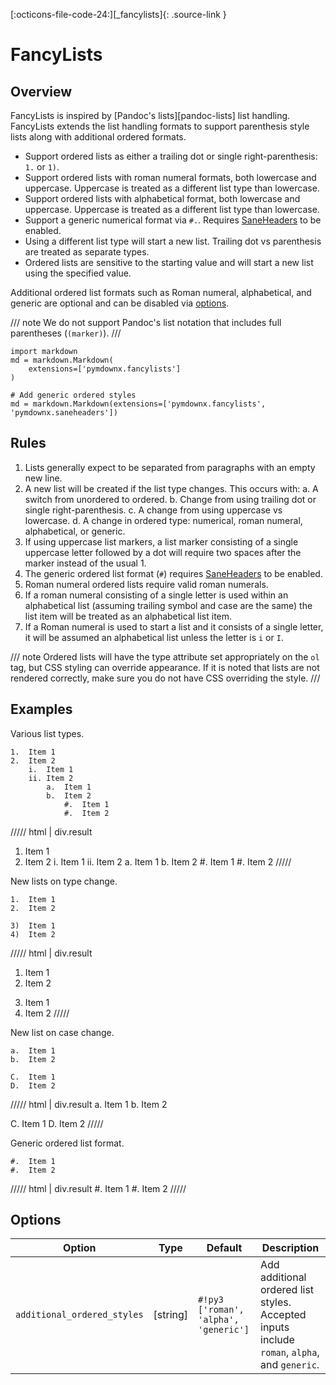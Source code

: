 [:octicons-file-code-24:][_fancylists]{: .source-link }

# FancyLists

## Overview

FancyLists is inspired by [Pandoc's lists][pandoc-lists] list handling. FancyLists extends the list handling formats
to support parenthesis style lists along with additional ordered formats.

-   Support ordered lists as either a trailing dot or single right-parenthesis: `1.` or `1)`.
-   Support ordered lists with roman numeral formats, both lowercase and uppercase. Uppercase is treated as a different
    list type than lowercase.
-   Support ordered lists with alphabetical format, both lowercase and uppercase. Uppercase is treated as a different
    list type than lowercase.
-   Support a generic numerical format via `#.`. Requires [SaneHeaders](./saneheaders.md) to be enabled.
-   Using a different list type will start a new list. Trailing dot vs parenthesis are treated as separate types.
-   Ordered lists are sensitive to the starting value and will start a new list using the specified value.

Additional ordered list formats such as Roman numeral, alphabetical, and generic are optional and can be disabled via
[options](#options).

/// note
We do not support Pandoc's list notation that includes full parentheses (`(marker)`).
///

```py3
import markdown
md = markdown.Markdown(
    extensions=['pymdownx.fancylists']
)

# Add generic ordered styles
md = markdown.Markdown(extensions=['pymdownx.fancylists', 'pymdownx.saneheaders'])
```

## Rules

1.  Lists generally expect to be separated from paragraphs with an empty new line.
2.  A new list will be created if the list type changes. This occurs with:
    a.  A switch from unordered to ordered.
    b.  Change from using trailing dot or single right-parenthesis.
    c.  A change from using uppercase vs lowercase.
    d.  A change in ordered type: numerical, roman numeral, alphabetical, or generic.
3.  If using uppercase list markers, a list marker consisting of a single uppercase letter followed by a dot will
    require two spaces after the marker instead of the usual 1.
4.  The generic ordered list format (`#`) requires [SaneHeaders](./saneheaders.md) to be enabled.
5.  Roman numeral ordered lists require valid roman numerals.
6.  If a roman numeral consisting of a single letter is used within an alphabetical list (assuming trailing symbol and
   case are the same) the list item will be treated as an alphabetical list item.
7.  If a Roman numeral is used to start a list and it consists of a single letter, it will be assumed an alphabetical
    list unless the letter is `i` or `I`.


/// note
Ordered lists will have the type attribute set appropriately on the `ol` tag, but CSS styling can override appearance.
If it is noted that lists are not rendered correctly, make sure you do not have CSS overriding the style.
///

## Examples

Various list types.


```
1.  Item 1
2.  Item 2
    i.  Item 1
    ii. Item 2
        a.  Item 1
        b.  Item 2
            #.  Item 1
            #.  Item 2
```

///// html | div.result
1.  Item 1
2.  Item 2
    i.  Item 1
    ii. Item 2
        a.  Item 1
        b.  Item 2
            #.  Item 1
            #.  Item 2
/////

New lists on type change.

```
1.  Item 1
2.  Item 2

3)  Item 1
4)  Item 2
```

///// html | div.result
1.  Item 1
2.  Item 2

3)  Item 1
4)  Item 2
/////

New list on case change.

```
a.  Item 1
b.  Item 2

C.  Item 1
D.  Item 2
```

///// html | div.result
a.  Item 1
b.  Item 2

C.  Item 1
D.  Item 2
/////

Generic ordered list format.

```
#.  Item 1
#.  Item 2
```

///// html | div.result
#.  Item 1
#.  Item 2
/////

## Options

Option                      | Type     | Default                               | Description
--------------------------- | -------- | ------------------------------------- | ------------
`additional_ordered_styles` | [string] | `#!py3 ['roman', 'alpha', 'generic']` | Add additional ordered list styles. Accepted inputs include `roman`, `alpha`, and `generic`.
